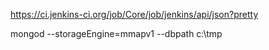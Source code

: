 https://ci.jenkins-ci.org/job/Core/job/jenkins/api/json?pretty

mongod --storageEngine=mmapv1 --dbpath c:\tmp